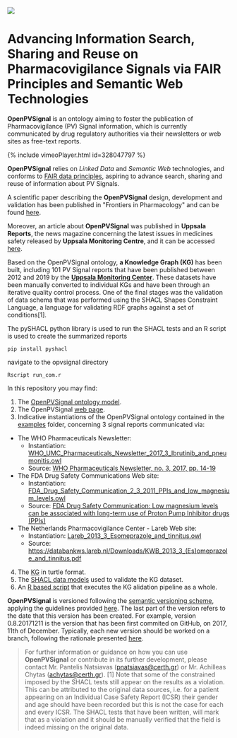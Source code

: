 <!---<img src="https://github.com/inab-certh/OpenPVSignal/blob/master/logo.png" width="195" height="88">--->
![](./logo_small.png)

# Advancing Information Search, Sharing and Reuse on Pharmacovigilance Signals via FAIR Principles and Semantic Web Technologies

**OpenPVSignal** is an ontology aiming to foster the publication of Pharmacovigilance (PV) Signal information, which is currently communicated by drug regulatory authorities via their newsletters or web sites as free-text reports.

{% include vimeoPlayer.html id=328047797 %}

**OpenPVSignal** relies on *Linked Data* and *Semantic Web* technologies, and conforms to <a href="https://www.force11.org/group/fairgroup/fairprinciples" target="_blank">FAIR data principles</a>, aspiring to advance search, sharing and reuse of information about PV Signals.

A scientific paper describing the **OpenPVSignal** design, development and validation has been published in "Frontiers in Pharmacology" and can be found <a href="https://www.frontiersin.org/articles/10.3389/fphar.2018.00609/full" target="_blank">here</a>.

Moreover, an article about **OpenPVSignal** was published in **Uppsala Reports**, the news magazine concerning the latest issues in medicines safety released by **Uppsala Monitoring Centre**, and it can be accessed <a href="https://view.publitas.com/uppsala-monitoring-centre/uppsala-reports-80/page/20-21" target="_blank">here</a>.

Based on the OpenPVSignal ontology, **a Knowledge Graph (KG)** has been built, including 101 PV Signal reports that have been published between 2012 and 2019 by the <a href="https://who-umc.org/signal-work/signal-detection/" target="_blank">**Uppsala Monitoring Center**</a>. These datasets have been manually converted to individual KGs and have been through an iterative quality control process. One of the final stages was the validation of data schema that was performed using the SHACL Shapes Constraint Language, a language for validating RDF graphs against a set of conditions[1].

The pySHACL python library is used to run the SHACL tests and an R script is used to create the summarized reports 

```
pip install pyshacl
```

navigate to the opvsignal directory

```
Rscript run_com.r
```



In this repository you may find:
1. The <a href="OpenPVSignal.owl" target="_blank">OpenPVSignal ontology model</a>.
2. The OpenPVSignal <a href="https://inab-certh.github.io/OpenPVSignal/" target="_blank">web page</a>.
3. Indicative instantiations of the OpenPVSignal ontology contained in the <a href="examples" target="_blank">examples</a> folder, concerning 3 signal reports communicated via:
- The WHO Pharmaceuticals Newsletter:
  - Instantiation: <a href="examples/WHO_UMC_Pharmaceuticals_Newsletter_2017_3_Ibrutinib_and_pneumonitis.owl" target="_blank">WHO_UMC_Pharmaceuticals_Newsletter_2017_3_Ibrutinib_and_pneumonitis.owl</a>
  - Source: <a href="http://apps.who.int/iris/bitstream/10665/258799/1/WPN-2017-03-eng.pdf?ua=1" target="_blank">WHO Pharmaceuticals Newsletter, no. 3, 2017, pp. 14-19</a>
- The FDA Drug Safety Communications Web site:
  - Instantiation: <a href="examples/FDA_Drug_Safety_Communication_2_3_2011_PPIs_and_low_magnesium_levels.owl" target="_blank">FDA_Drug_Safety_Communication_2_3_2011_PPIs_and_low_magnesium_levels.owl</a>
  - Source: <a href="https://www.fda.gov/Drugs/DrugSafety/ucm245011.htm" target="_blank">FDA Drug Safety Communication: Low magnesium levels can be associated with long-term use of Proton Pump Inhibitor drugs (PPIs)</a>
- The Netherlands Pharmacovigilance Center - Lareb Web site:
  - Instantiation: <a href="examples/Lareb_2013_3_Esomeprazole_and_tinnitus.owl" target="_blank">Lareb_2013_3_Esomeprazole_and_tinnitus.owl</a>
  - Source: <a href="https://databankws.lareb.nl/Downloads/KWB_2013_3_(Es)omeprazole_and_tinnitus.pdf" target="_blank">https://databankws.lareb.nl/Downloads/KWB_2013_3_(Es)omeprazole_and_tinnitus.pdf</a>
4. The <a href="https://github.com/achillec/OpenPVSignal/tree/master/turtle" target="_blank">KG</a> in turtle format.
5. The <a href="https://github.com/achillec/OpenPVSignal/tree/master/TestCaseFiles" target="_blank">SHACL data models</a> used to validate the KG dataset.
4. An <a href="https://github.com/achillec/OpenPVSignal/blob/master/run_com.r" target="_blank">R based script</a> that executes the KG alidation pipeline as a whole.

**OpenPVSignal** is versioned following the <a href="https://semver.org/" target="_blank">semantic versioning scheme</a>, applying the guidelines provided <a href="https://github.com/dbrock/semver-howto/blob/master/README.md" target="_blank">here</a>. The last part of the version refers to the date that this version has been created. For example, version 0.8.20171211 is the version that has been first commited on GitHub, on 2017, 11th of December. Typically, each new version should be worked on a branch, following the rationale presented <a href="http://nvie.com/posts/a-successful-git-branching-model/" target="_blank">here</a>.

> For further information or guidance on how you can use **OpenPVSignal** or contribute in its further development, please contact Mr. Pantelis Natsiavas (pnatsiavas@certh.gr) or Mr. Achilleas Chytas (achytas@certh.gr).
> [1] Note that some of the constrained imposed by the SHACL tests still appear on the results as a violation. This can be attributed to the original data sources, i.e. for a patient appearing on an Individual Case Safety Report (ICSR) their gender and age should have been recorded but this is not the case for each and every ICSR. The SHACL tests that have been written, will mark that as a violation and it should be manually verified that the field is indeed missing on the original data.
